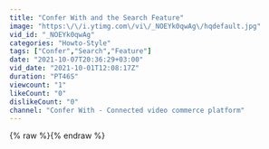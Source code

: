 ```yaml
---
title: "Confer With and the Search Feature"
image: "https:\/\/i.ytimg.com\/vi\/_NOEYk0qwAg\/hqdefault.jpg"
vid_id: "_NOEYk0qwAg"
categories: "Howto-Style"
tags: ["Confer","Search","Feature"]
date: "2021-10-07T20:36:29+03:00"
vid_date: "2021-10-01T12:08:17Z"
duration: "PT46S"
viewcount: "1"
likeCount: "0"
dislikeCount: "0"
channel: "Confer With - Connected video commerce platform"
---
```

{% raw %}{% endraw %}
